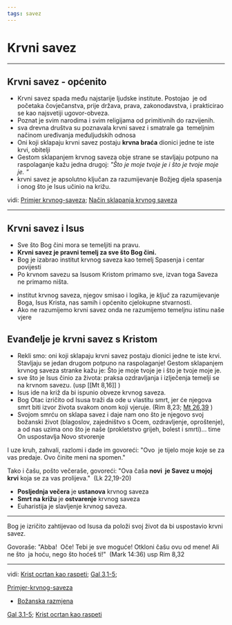 ```yaml
---
tags: savez
---
```

# Krvni savez
<!-- [Vidi krvni savez ](obsidian://open?vault=CleanWritingVault&file=0.zettelkasten%2Finbx%2F!str%20Krvni%20Savez) kopraj i izbrziši izvor ❗-->

---

## Krvni savez - općenito

-   Krvni savez spada među najstarije ljudske institute. Postojao  je od početaka čovječanstva, prije država, prava, zakonodavstva, i prakticirao se kao najsvetiji ugovor-obveza. 
- Poznat je svim narodima i svim religijama od primitivnih do razvijenih. <!-- ovdje ubaci Livingstene primjer-->
- sva drevna društva su poznavala krvni savez i smatrale ga  temeljnim načinom uređivanja međuljudskih odnosa
- Oni koji sklapaju krvni savez postaju **krvna braća** dionici jedne te iste krvi, obitelji 
- Gestom sklapanjem krvnog saveza obje strane se stavljaju potpuno na raspolaganje kažu jedna drugoj: *"Što je moje tvoje je  i što je tvoje moje je. "*
- krvni savez je apsolutno ključan za razumijevanje Božjeg djela spasenja i onog što je Isus učinio na križu. 
 
vidi: [Primjer krvnog-saveza](../_drafts/Primjer-krvnog-saveza.md); [Način sklapanja krvnog saveza](Način-sklapanja-krvnog-saveza.md)

---
## Krvni savez i Isus
<!--  ❗Ovdje bi trebao staviti iz svoje Biblija za ods - kontekst čudesa i znakova-->
- Sve što Bog čini mora se temeljiti na pravu. 
- **Krvni savez je pravni temelj za sve što Bog čini.**
-   Bog je izabrao institut krvnog saveza kao temelj Spasenja i centar povijesti
-   Po krvnom savezu sa Isusom Kristom primamo sve, izvan toga Saveza ne primamo ništa.
<!-- krvni savez u bibliji, kenyon i krvni savez i nađi gdje još ima o krvnom savezu-->
- institut  krvnog saveza, njegov smisao i logika, je *ključ* za razumijevanje Boga, Isus Krista, nas samih i općenito cjelokupne stvarnosti.
- Ako ne razumijemo krvni savez onda ne razumijemo temeljnu istinu naše vjere

<!-- Ovo bi trebao napisati u zasebnu bilješku
- [ ] dodati kenyona
-->

## Evanđelje je krvni savez s Kristom



- Rekli smo: oni koji sklapaju krvni savez postaju dionici jedne te iste krvi. Stavljaju se jedan drugom potpuno na raspolaganje! Gestom sklapanjem krvnog saveza stranke kažu je: Što je moje tvoje je  i što je tvoje moje je. 
 - sve što je Isus činio za života: praksa ozdravljanja i izlječenja temelji se na krvnom savezu. (usp [[Mt 8,16]] )
 - Isus ide na križ da bi ispunio obveze krvnog saveza. 
 - Bog Otac izričito od Isusa traži da ode u vlastitu smrt, jer će njegova smrt biti izvor života svakom onom koji vjeruje. (Rim 8,23; [Mt 26,39](Mt%2026,39.md) )
- Svojom smrću on sklapa savez i daje nam ono što je njegovo svoj božanski život (blagoslov, zajedništvo s Ocem, ozdravljenje, oproštenje), a od nas uzima ono što je naše (prokletstvo grijeh, bolest i smrti)... time On uspostavlja Novo stvorenje

I uze kruh, zahvali, razlomi i dade im govoreći: "Ovo  je tijelo moje koje se za vas predaje. Ovo činite meni na spomen."

Tako i čašu, pošto večeraše, govoreći: "Ova čaša **novi  je Savez u mojoj krvi** koja se za vas prolijeva."  (Lk 22,19-20)

- **Posljednja večera** je **ustanova** krvnog saveza
- **Smrt na križu** je **ostvarenje** krvnog saveza
- Euharistija je slavljenje krvnog saveza.

---
Bog je izričito zahtijevao od Isusa da položi svoj život da bi uspostavio  krvni savez.

Govoraše: "Abba!  Oče! Tebi je sve moguće! Otkloni čašu ovu od mene! Ali ne što  ja hoću, nego što hoćeš ti!"
 (Mark 14:36)  usp Rim 8,32

---
 vidi: [Krist ocrtan kao raspeti](14-Krist-ocrtan-kao-raspeti.md); [Gal 3,1-5](Gal-3_1-5.md);

[Primjer-krvnog-saveza](../_drafts/Primjer-krvnog-saveza.md) 
- [Božanska razmjena](020-Bo%C5%BEanska-razmjena.md)

[Gal 3,1-5](Gal-3_1-5.md); 
[Krist ocrtan kao raspeti](14-Krist-ocrtan-kao-raspeti.md) 
